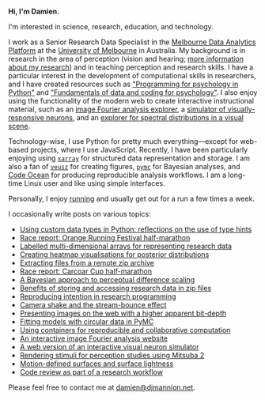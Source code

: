 **Hi, I'm Damien.**

I'm interested in science, research, education, and technology.

I work as a Senior Research Data Specialist in the [Melbourne Data Analytics Platform](https://mdap.unimelb.edu.au/) at the [University of Melbourne](https://www.unimelb.edu.au) in Australia.
My background is in research in the area of perception (vision and hearing; [more information about my research](https://www.djmannion.net/pubs)) and in teaching perception and research skills.
I have a particular interest in the development of computational skills in researchers, and I have created resources such as ["Programming for psychology in Python"](https://www.djmannion.net/psych_programming) and ["Fundamentals of data and coding for psychology"](https://webutils.psy.unsw.edu.au/internship_coding/site/).
I also enjoy using the functionality of the modern web to create interactive instructional material, such as an [image Fourier analysis explorer](https://www.djmannion.net/img_freq_web_post/), a [simulator of visually-responsive neurons](https://www.djmannion.net/neural_sim/), and an [explorer for spectral distributions in a visual scene](https://webutils.psy.unsw.edu.au/psyc2071_2020/colour/cmp_spectral/colour_cmp_spectral.html).

Technology-wise, I use Python for pretty much everything&mdash;except for web-based projects, where I use JavaScript.
Recently, I have been particularly enjoying using [`xarray`](https://docs.xarray.dev) for structured data representation and storage.
I am also a fan of [`veusz`](https://veusz.github.io/) for creating figures, [`pymc`](https://docs.pymc.io/) for Bayesian analyses, and [Code Ocean](https://codeocean.com) for producing reproducible analysis workflows.
I am a long-time Linux user and like using simple interfaces.

Personally, I enjoy [running](https://en-gb.smashrun.com/damienmannion) and usually get out for a run a few times a week.

I occasionally write posts on various topics:
* [Using custom data types in Python: reflections on the use of type hints](https://www.djmannion.net/python_typing_ppant/)
* [Race report: Orange Running Festival half-marathon](https://www.djmannion.net/rr_orange)
* [Labelled multi-dimensional arrays for representing research data](https://www.djmannion.net/data_nd)
* [Creating heatmap visualisations for posterior distributions](https://www.djmannion.net/heatmap)
* [Extracting files from a remote zip archive](https://www.djmannion.net/partial_zip)
* [Race report: Carcoar Cup half-marathon](https://www.djmannion.net/rr_carcoar)
* [A Bayesian approach to perceptual difference scaling](https://www.djmannion.net/diff_scaling)
* [Benefits of storing and accessing research data in zip files](https://www.djmannion.net/data_zip)
* [Reproducing intention in research programming](https://www.djmannion.net/reproducibility_of_intention)
* [Camera shake and the stream-bounce effect](https://www.djmannion.net/cam_shake)
* [Presenting images on the web with a higher apparent bit-depth](https://www.djmannion.net/bit_depth)
* [Fitting models with circular data in PyMC](https://www.djmannion.net/circular_bayes/)
* [Using containers for reproducible and collaborative computation](https://www.djmannion.net/containers/)
* [An interactive image Fourier analysis website](https://www.djmannion.net/img_freq_web_post/)
* [A web version of an interactive visual neuron simulator](https://www.djmannion.net/neural_sim/)
* [Rendering stimuli for perception studies using Mitsuba 2](https://www.djmannion.net/mitsuba_render/)
* [Motion-defined surfaces and surface lightness](https://www.djmannion.net/mdc_lightness/)
* [Code review as part of a research workflow](https://www.djmannion.net/code_review/)

Please feel free to contact me at [damien@djmannion.net](mailto:damien@djmannion.net).
